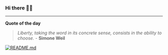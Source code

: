 ### Hi there 👋🏻


---

**Quote of the day**

> *Liberty, taking the word in its concrete sense, consists in the ability to choose.* - **Simone Weil** 

[![README.md](https://github.com/marcolovazzano/marcolovazzano/actions/workflows/readme.yml/badge.svg?branch=main)](https://github.com/marcolovazzano/marcolovazzano/actions/workflows/readme.yml)
